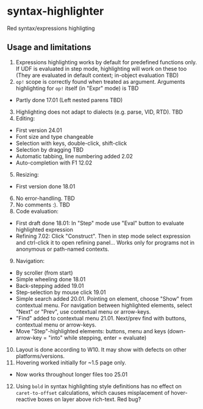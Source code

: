 # syntax-highlighter
Red syntax/expressions highligting

## Usage and limitations
1. Expressions highlighting works by default for predefined functions only. If UDF is evaluated in step mode, highlighting will work on these too (They are evaluated in default context; in-object evaluation TBD)
2. `op!` scope is correctly found when treated as argument. Arguments highlighting for `op!` itself (in "Expr" mode) is TBD
  - Partly done 17.01 (Left nested parens TBD)
3. Highlighting does not adapt to dialects (e.g. parse, VID, RTD). TBD
4. Editing:
  - First version 24.01
  - Font size and type changeable
  - Selection with keys, double-click, shift-click
  - Selection by dragging TBD
  - Automatic tabbing, line numbering added 2.02
  - Auto-completion with F1 12.02
5. Resizing:
  - First version done 18.01
6. No error-handling. TBD
7. No comments :). TBD
8. Code evaluation: 
  - First draft done 18.01: In "Step" mode use "Eval" button to evaluate highlighted expression
  - Refining 7.02: Click "Construct". Then in step mode select expression and ctrl-click it to open refining panel... Works only for programs not in anonymous or path-named contexts.
9. Navigation:
  - By scroller (from start)
  - Simple wheeling done 18.01
  - Back-stepping added 19.01
  - Step-selection by mouse click 19.01
  - Simple search added 20.01. Pointing on element, choose "Show" from contextual menu. For navigation between highlighted elements, select "Next" or "Prev", use contextual menu or arrow-keys.
  - "Find" added to contextual menu 21.01. Next/prev find with buttons, contextual menu or arrow-keys.
  - Move "Step"-highlighted elements: buttons, menu and keys (down-arrow-key = "into" while stepping, enter = evaluate) 
10. Layout is done according to W10. It may show with defects on other platforms/versions.
11. Hovering worked initially for ~1.5 page only.
  - Now works throughout longer files too 25.01
12. Using `bold` in syntax highlighting style definitions has no effect on `caret-to-offset` calculations, which causes misplacement of hover-reactive boxes on layer above rich-text. Red bug?
